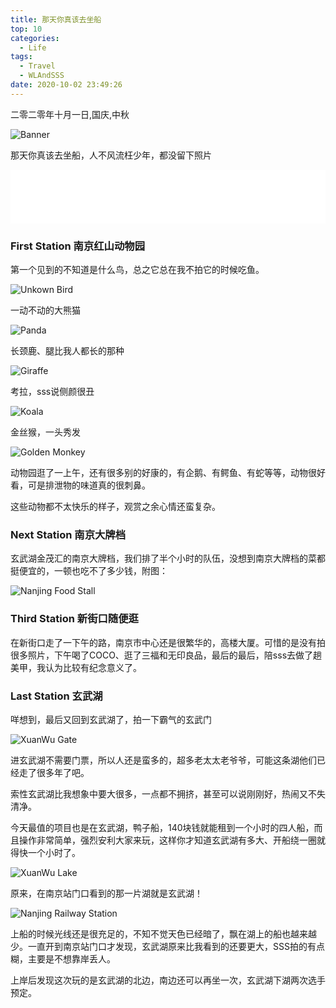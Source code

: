 ```yaml
---
title: 那天你真该去坐船
top: 10
categories:
  - Life
tags:
  - Travel
  - WLAndSSS
date: 2020-10-02 23:49:26
---
```


二零二零年十月一日,国庆,中秋

![Banner](http://leiblog.wang/static/image/2020/10/IMG_1984.JPG)

那天你真该去坐船，人不风流枉少年，都没留下照片

<iframe frameborder="no" border="0" marginwidth="0" marginheight="0" width=100% height=86 src="//music.163.com/outchain/player?type=2&id=1383954630&auto=1&height=66"></iframe>

<!-- more -->

### First Station 南京红山动物园

第一个见到的不知道是什么鸟，总之它总在我不拍它的时候吃鱼。

![Unkown Bird](http://leiblog.wang/static/image/2020/10/IMG_3729.jpg)

一动不动的大熊猫

![Panda](http://leiblog.wang/static/image/2020/10/IMG_5193.jpg)

长颈鹿、腿比我人都长的那种

![Giraffe](http://leiblog.wang/static/image/2020/10/IMG_1980.JPG)

考拉，sss说侧颜很丑

![Koala](http://leiblog.wang/static/image/2020/10/IMG_1982.JPG)

金丝猴，一头秀发

![Golden Monkey](http://leiblog.wang/static/image/2020/10/IMG_1985.JPG)

动物园逛了一上午，还有很多别的好康的，有企鹅、有鳄鱼、有蛇等等，动物很好看，可是排泄物的味道真的很刺鼻。

这些动物都不太快乐的样子，观赏之余心情还蛮复杂。

### Next Station 南京大牌档

玄武湖金茂汇的南京大牌档，我们排了半个小时的队伍，没想到南京大牌档的菜都挺便宜的，一顿也吃不了多少钱，附图：

![Nanjing Food Stall](http://leiblog.wang/static/image/2020/10/IMG_1975.JPG)

### Third Station 新街口随便逛

在新街口走了一下午的路，南京市中心还是很繁华的，高楼大厦。可惜的是没有拍很多照片，下午喝了COCO、逛了三福和无印良品，最后的最后，陪sss去做了趟美甲，我认为比较有纪念意义了。

### Last Station 玄武湖

咩想到，最后又回到玄武湖了，拍一下霸气的玄武门

![XuanWu Gate](http://leiblog.wang/static/image/2020/10/IMG_1983.JPG)

进玄武湖不需要门票，所以人还是蛮多的，超多老太太老爷爷，可能这条湖他们已经走了很多年了吧。

索性玄武湖比我想象中要大很多，一点都不拥挤，甚至可以说刚刚好，热闹又不失清净。

今天最值的项目也是在玄武湖，鸭子船，140块钱就能租到一个小时的四人船，而且操作非常简单，强烈安利大家来玩，这样你才知道玄武湖有多大、开船绕一圈就得快一个小时了。

![XuanWu Lake](http://leiblog.wang/static/image/2020/10/IMG_1976.JPG)

原来，在南京站门口看到的那一片湖就是玄武湖！

![Nanjing Railway Station](http://leiblog.wang/static/image/2020/10/IMG_1978.JPG)

上船的时候光线还是很充足的，不知不觉天色已经暗了，飘在湖上的船也越来越少。一直开到南京站门口才发现，玄武湖原来比我看到的还要更大，SSS拍的有点糊，主要是不想靠岸丢人。

上岸后发现这次玩的是玄武湖的北边，南边还可以再坐一次，玄武湖下湖两次选手预定。